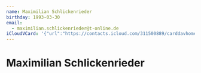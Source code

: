 ```yaml
---
name: Maximilian Schlickenrieder
birthday: 1993-03-30
email:
  - maximilian.schlickenrieder@t-online.de
iCloudVCard: '{"url":"https://contacts.icloud.com/311500889/carddavhome/card/NDQ0Ny0wN0UxMDYxNC0wMDMwLTEzMzYtRkYxNC0wMDc3Nw==.vcf","etag":"\"kmfhcmzo\"","data":"BEGIN:VCARD\r\nVERSION:3.0\r\nFN:\r\nN:Schlickenrieder;Maximilian;;;\r\nUID:4447-07E10614-0030-1336-FF14-00777\r\nBDAY;VALUE=date:1993-03-30\r\nPRODID:-//Apple Inc.//Apple WebDAV Outlook Store 4.8.26//ENX-APPLE-OL-MAPPI\r\n NG-INFO:1\r\nREV:2025-04-03T22:14:00Z\r\nORG:;\r\nEMAIL:maximilian.schlickenrieder@t-online.de\r\nEND:VCARD"}'
---
```

# Maximilian Schlickenrieder